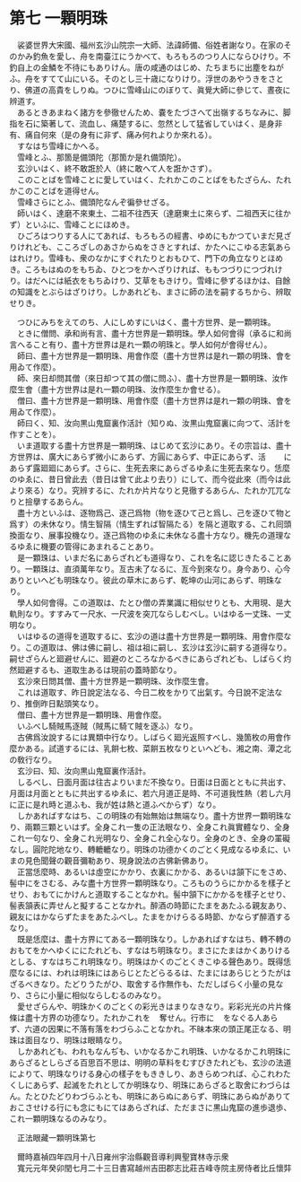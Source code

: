 # 第七 一顆明珠
　裟婆世界大宋國、福州玄沙山院宗一大師、法諱師備、俗姓者謝なり。在家のそのかみ釣魚を愛し、舟を南臺江にうかべて、もろもろのつり人にならひけり。不釣自上の金鱗を不待にもありけん。唐の咸通のはじめ、たちまちに出塵をねがふ。舟をすてて山にいる。そのとし三十歳になりけり。浮世のあやうきをさとり、佛道の高貴をしりぬ。つひに雪峰山にのぼりて、眞覺大師に參じて、晝夜に辨道す。  
　あるときあまねく諸方を參徹せんため、嚢をたづさへて出嶺するちなみに、脚指を石に築著して、流血し、痛楚するに、忽然として猛省していはく、是身非有、痛自何來（是の身有に非ず、痛み何れよりか來れる）。  
　すなはち雪峰にかへる。  
　雪峰とふ、那箇是備頭陀（那箇か是れ備頭陀）。  
　玄沙いはく、終不敢誑於人（終に敢へて人を誑かさず）。  
　このことばを雪峰ことに愛していはく、たれかこのことばをもたざらん、たれかこのことばを道得せん。  
　雪峰さらにとふ、備頭陀なんぞ徧參せざる。  
　師いはく、達磨不來東土、二祖不往西天（達磨東土に來らず、二祖西天に往かず）といふに、雪峰ことにほめき。  
　ひごろはつりする人にてあれば、もろもろの經書、ゆめにもかつていまだ見ざりけれども、こころざしのあさからぬをさきとすれば、かたへにこゆる志氣あらはれけり。雪峰も、衆のなかにすぐれたりとおもひて、門下の角立なりとほめき。ころもはぬのをもちゐ、ひとつをかへざりければ、ももつづりにつづれけり。はだへには紙衣をもちゐけり、艾草をもきけり。雪峰に參ずるほかは、自餘の知識をとぶらはざりけり。しかあれども、まさに師の法を嗣するちから、辨取せりき。  
  
　つひにみちをえてのち、人にしめすにいはく、盡十方世界、是一顆明珠。  
　ときに僧問、承和尚有言、盡十方世界是一顆明珠。學人如何會得（承るに和尚言へること有り、盡十方世界は是れ一顆の明珠と。學人如何が會得せん）。  
　師曰、盡十方世界是一顆明珠、用會作麼（盡十方世界は是れ一顆の明珠、會を用ゐて作麼）。  
　師、來日却問其僧（來日却つて其の僧に問ふ）、盡十方世界是一顆明珠、汝作麼生會（盡十方世界は是れ一顆の明珠、汝作麼生か會せる）。  
　僧曰、盡十方世界是一顆明珠、用會作麼（盡十方世界は是れ一顆の明珠、會を用ゐて作麼）。  
　師曰く、知、汝向黒山鬼窟裏作活計（知りぬ、汝黒山鬼窟裏に向つて、活計を作すことを）。  
　いま道取する盡十方世界是一顆明珠、はじめて玄沙にあり。その宗旨は、盡十方世界は、廣大にあらず微小にあらず、方圓にあらず、中正にあらず、活<img width="16" height="16" src="_crA37Y5.png" border="0"><img width="16" height="16" src="_crA37Y5.png" border="0">にあらず露廻廻にあらず。さらに、生死去來にあらざるゆゑに生死去來なり。恁麼のゆゑに、昔日曾此去（昔日は曾て此より去り）にして、而今從此來（而今は此より來る）なり。究辨するに、たれか片片なりと見徹するあらん、たれか兀兀なりと撿擧するあらん。  
　盡十方といふは、逐物爲己、逐己爲物（物を逐ひて己と爲し、己を逐ひて物と爲す）の未休なり。情󠄁生智隔（情󠄁生ずれば智隔たる）を隔と道取する、これ囘頭換面なり、展事投機なり。逐己爲物のゆゑに未休なる盡十方なり。機先の道理なるゆゑに機要の管得にあまれることあり。  
　是一顆珠は、いまだ名にあらざれども道得なり、これを名に認じきたることあり。一顆珠は、直須萬年なり。亙古未了なるに、亙今到來なり。身今あり、心今ありといへども明珠なり。彼此の草木にあらず、乾坤の山河にあらず、明珠なり。  
　學人如何會得。この道取は、たとひ僧の弄業識に相似せりとも、大用現、是大軌則なり。すすみて一尺水、一尺波を突兀ならしむべし。いはゆる一丈珠、一丈明なり。  
　いはゆるの道得を道取するに、玄沙の道は盡十方世界是一顆明珠、用會作麼なり。この道取は、佛は佛に嗣し、祖は祖に嗣し、玄沙は玄沙に嗣する道得なり。嗣せざらんと廻避せんに、廻避のところなかるべきにあらざれども、しばらく灼然廻避するも、道取生あるは現前の蓋時節なり。  
　玄沙來日問其僧、盡十方世界是一顆明珠、汝作麼生會。  
　これは道取す、昨日說定法なる、今日二枚をかりて出氣す。今日說不定法なり、推倒昨日點頭笑なり。  
　僧曰、盡十方世界是一顆明珠、用會作麼。  
　いふべし騎賊馬逐賊（賊馬に騎て賊を逐ふ）なり。  
　古佛爲汝說するには異類中行なり。しばらく廻光返照すべし、幾箇枚の用會作麼かある。試道するには、乳餠七枚、菜餠五枚なりといへども、湘之南、潭之北の敎行なり。  
　玄沙曰、知、汝向黒山鬼窟裏作活計。  
　しるべし、日面月面は往古よりいまだ不換なり。日面は日面とともに共出す、月面は月面とともに共出するゆゑに、若六月道正是時、不可道我性熱（若し六月に正に是れ時と道ふも、我が姓は熱と道ふべからず）なり。  
　しかあればすなはち、この明珠の有始無始は無端なり。盡十方世界一顆明珠なり、兩顆三顆といはず。全身これ一隻の正法眼なり、全身これ眞實體なり、全身これ一句なり、全身これ光明なり、全身これ全心なり。全身のとき、全身の罣礙なし。圓陀陀地なり、轉轆轆なり。明珠の功德かくのごとく見成なるゆゑに、いまの見色聞聲の觀音彌勒あり、現身說法の古佛新佛あり。  
　正當恁麼時、あるいは虛空にかかり、衣裏にかかる、あるいは頷下にをさめ、髻中にをさむる、みな盡十方世界一顆明珠なり。ころものうらにかかるを樣子とせり、おもてにかけんと道取することなかれ。髻中頷下にかかるを樣子とせり、髻表頷表に弄せんと擬することなかれ。醉酒の時節にたまをあたふる親友あり、親友にはかならずたまをあたふべし。たまをかけらるる時節、かならず醉酒するなり。  
　既是恁麼は、盡十方界にてある一顆明珠なり。しかあればすなはち、轉不轉のおもてをかへゆくににたれども、すなはち明珠なり。まさにたまはかくありけるとしる、すなはちこれ明珠なり。明珠はかくのごとくきこゆる聲色あり。既得恁麼なるには、われは明珠にはあらじとたどらるるは、たまにはあらじとうたがはざるべきなり。たどりうたがひ、取舍する作無作も、ただしばらく小量の見なり、さらに小量に相似ならしむるのみなり。  
　愛せざらんや、明珠かくのごとくの彩光きはまりなきなり。彩彩光光の片片條條は盡十方界の功德なり。たれかこれを<img width="16" height="16" src="_cI9ZCGZ.png" border="0">奪せん。行市に<img width="16" height="16" src="_cd7kG4E.png" border="0">をなぐる人あらず、六道の因果に不落有落をわづらふことなかれ。不昧本來の頭正尾正なる、明珠は面目なり、明珠は眼睛なり。  
　しかあれども、われもなんぢも、いかなるかこれ明珠、いかなるかこれ明珠にあらざるとしらざる百思百不思は、明明の草料をむすびきたれども、玄沙の法道によりて、明珠なりける身心の樣子をもききしり、あきらめつれば、心これわたくしにあらず、起滅をたれとしてか明珠なり、明珠にあらざると取舍にわづらはん。たとひたどりわづらふとも、明珠にあらぬにあらず、明珠にあらぬがありておこさせける行にも念にもにてはあらざれば、ただまさに黒山鬼窟の進歩退歩、これ一顆明珠なるのみなり。  
  
　正法眼藏一顆明珠第七  
  
　爾時嘉禎四年四月十八日雍州宇治縣觀音導利興聖寶林寺示衆  
　寬元元年癸卯閏七月二十三日書寫越州吉田郡志比莊吉峰寺院主房侍者比丘懷弉